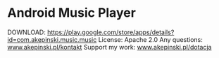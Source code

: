 
 
# Android Music Player
DOWNLOAD: https://play.google.com/store/apps/details?id=com.akepinski.music.music
License: Apache 2.0
Any questions: www.akepinski.pl/kontakt
Support my work: www.akepinski.pl/dotacja



